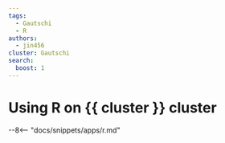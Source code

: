 ```yaml
---
tags:
  - Gautschi
  - R
authors:
  - jin456
cluster: Gautschi
search:
  boost: 1
---
```


# Using R on {{ cluster }} cluster

--8<-- "docs/snippets/apps/r.md"